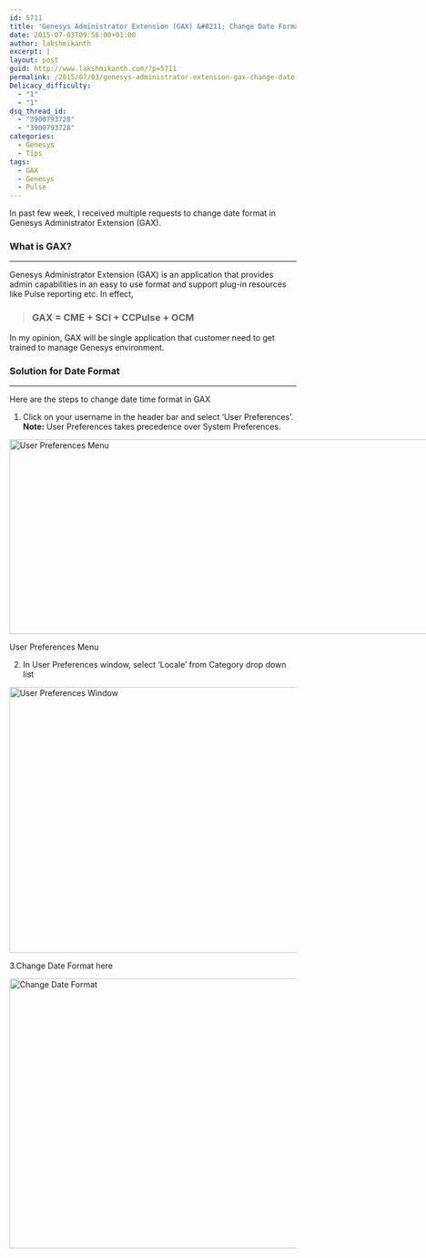 ```yaml
---
id: 5711
title: 'Genesys Administrator Extension (GAX) &#8211; Change Date Format'
date: 2015-07-03T09:58:00+01:00
author: lakshmikanth
excerpt: |
layout: post
guid: http://www.lakshmikanth.com/?p=5711
permalink: /2015/07/03/genesys-administrator-extension-gax-change-date-format/
Delicacy_difficulty:
  - "1"
  - "1"
dsq_thread_id:
  - "3900793728"
  - "3900793728"
categories:
  - Genesys
  - Tips
tags:
  - GAX
  - Genesys
  - Pulse
---
```

In past few week, I received multiple requests to change date format in Genesys Administrator Extension (GAX).

### What is GAX?

* * *

Genesys Administrator Extension (GAX) is an application that provides admin capabilities in an easy to use format and support plug-in resources like Pulse reporting etc. In effect,

> ### **GAX = CME + SCI + CCPulse + OCM**

In my opinion, GAX will be single application that customer need to get trained to manage Genesys environment.

### Solution for Date Format

* * *

Here are the steps to change date time format in GAX

1. Click on your username in the header bar and select &#8216;User Preferences&#8217;. **Note:** User Preferences takes precedence over System Preferences.

<div id="attachment_5751" style="width: 1061px" class="wp-caption aligncenter">
  <a href="/wp-content/uploads/2015/07/GAX-User-Pref-Menu-e1435917559877-1.png"><img aria-describedby="caption-attachment-5751" class="size-full wp-image-5751" src="/wp-content/uploads/2015/07/GAX-User-Pref-Menu-e1435917559877-1.png" alt="User Preferences Menu" width="1051" height="342" /></a>
  
  <p id="caption-attachment-5751" class="wp-caption-text">
    User Preferences Menu
  </p>
</div>

2. In User Preferences window, select &#8216;Locale&#8217; from Category drop down list

[<img class="aligncenter size-full wp-image-5761" src="http://localhost/newlakshmikanth3/wp-content/uploads/2015/07/GAX-User-Pref.png" alt="User Preferences Window" width="1038" height="467" srcset="http://localhost/newlakshmikanth3/wp-content/uploads/2015/07/GAX-User-Pref.png 1038w, http://localhost/newlakshmikanth3/wp-content/uploads/2015/07/GAX-User-Pref-300x135.png 300w, http://localhost/newlakshmikanth3/wp-content/uploads/2015/07/GAX-User-Pref-1024x461.png 1024w, http://localhost/newlakshmikanth3/wp-content/uploads/2015/07/GAX-User-Pref-768x346.png 768w" sizes="(max-width: 1038px) 100vw, 1038px" />](http://localhost/newlakshmikanth3/wp-content/uploads/2015/07/GAX-User-Pref.png)

3.Change Date Format here

[<img class="aligncenter size-full wp-image-5741" src="/wp-content/uploads/2015/07/GAX-DateFormat-1.png" alt="Change Date Format" width="1038" height="474" />](/wp-content/uploads/2015/07/GAX-DateFormat-1.png)